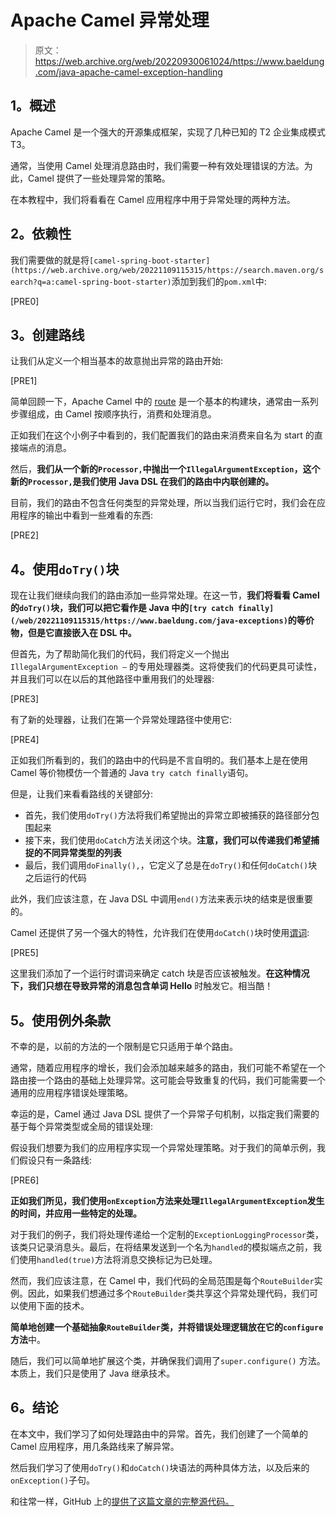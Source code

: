 # Apache Camel 异常处理

> 原文：<https://web.archive.org/web/20220930061024/https://www.baeldung.com/java-apache-camel-exception-handling>

## **1。概述**

Apache Camel 是一个强大的开源集成框架，实现了几种已知的 T2 企业集成模式 T3。

通常，当使用 Camel 处理消息路由时，我们需要一种有效处理错误的方法。为此，Camel 提供了一些处理异常的策略。

在本教程中，我们将看看在 Camel 应用程序中用于异常处理的两种方法。

## **2。依赖性**

我们需要做的就是将`[camel-spring-boot-starter](https://web.archive.org/web/20221109115315/https://search.maven.org/search?q=a:camel-spring-boot-starter)`添加到我们的`pom.xml`中:

[PRE0]

## **3。创建路线**

让我们从定义一个相当基本的故意抛出异常的路由开始:

[PRE1]

简单回顾一下，Apache Camel 中的 [route](https://web.archive.org/web/20221109115315/https://camel.apache.org/manual/routes.html) 是一个基本的构建块，通常由一系列步骤组成，由 Camel 按顺序执行，消费和处理消息。

正如我们在这个小例子中看到的，我们配置我们的路由来消费来自名为 start 的直接端点的消息。

然后，**我们从一个新的`Processor,`中抛出一个`IllegalArgumentException`，这个新的`Processor,`是我们使用 Java DSL 在我们的路由中内联创建的。**

目前，我们的路由不包含任何类型的异常处理，所以当我们运行它时，我们会在应用程序的输出中看到一些难看的东西:

[PRE2]

## **4。使用`doTry()`块**

现在让我们继续向我们的路由添加一些异常处理。在这一节，**我们将看看 Camel 的`doTry()`块，我们可以把它看作是 Java 中的`[try​ catch finally](/web/20221109115315/https://www.baeldung.com/java-exceptions)`的等价物，但是它直接嵌入在 DSL 中。**

但首先，为了帮助简化我们的代码，我们将定义一个抛出`IllegalArgumentException –` 的专用处理器类。这将使我们的代码更具可读性，并且我们可以在以后的其他路径中重用我们的处理器:

[PRE3]

有了新的处理器，让我们在第一个异常处理路径中使用它:

[PRE4]

正如我们所看到的，我们的路由中的代码是不言自明的。我们基本上是在使用 Camel 等价物模仿一个普通的 Java `try catch finally`语句。

但是，让我们来看看路线的关键部分:

*   首先，我们使用`doTry()`方法将我们希望抛出的异常立即被捕获的路径部分包围起来
*   接下来，我们使用`doCatch`方法关闭这个块。**注意，我们可以传递我们希望捕捉的不同异常类型的列表**
*   最后，我们调用`doFinally(),`，它定义了总是在`doTry()`和任何`doCatch()`块之后运行的代码

此外，我们应该注意，在 Java DSL 中调用`end()`方法来表示块的结束是很重要的。

Camel 还提供了另一个强大的特性，允许我们在使用`doCatch()`块时使用[谓词](https://web.archive.org/web/20221109115315/https://camel.apache.org/manual/predicate.html):

[PRE5]

这里我们添加了一个运行时谓词来确定 catch 块是否应该被触发。**在这种情况下，我们只想在导致异常的消息包含单词 Hello** 时触发它。相当酷！

## **5。使用例外条款**

不幸的是，以前的方法的一个限制是它只适用于单个路由。

通常，随着应用程序的增长，我们会添加越来越多的路由，我们可能不希望在一个路由接一个路由的基础上处理异常。这可能会导致重复的代码，我们可能需要一个通用的应用程序错误处理策略。

幸运的是，Camel 通过 Java DSL 提供了一个异常子句机制，以指定我们需要的基于每个异常类型或全局的错误处理:

假设我们想要为我们的应用程序实现一个异常处理策略。对于我们的简单示例，我们假设只有一条路线:

[PRE6]

**正如我们所见，我们使用`onException`方法来处理`IllegalArgumentException`发生的时间，并应用一些特定的处理。**

对于我们的例子，我们将处理传递给一个定制的`ExceptionLoggingProcessor`类，该类只记录消息头。最后，在将结果发送到一个名为`handled`的模拟端点之前，我们使用`handled(true)`方法将消息交换标记为已处理。

然而，我们应该注意，在 Camel 中，我们代码的全局范围是每个`RouteBuilder`实例。因此，如果我们想通过多个`RouteBuilder`类共享这个异常处理代码，我们可以使用下面的技术。

**简单地创建一个基础抽象`RouteBuilder`类，并将错误处理逻辑放在它的`configure`方法**中。

随后，我们可以简单地扩展这个类，并确保我们调用了`super.configure()` 方法。本质上，我们只是使用了 Java 继承技术。

## **6。结论**

在本文中，我们学习了如何处理路由中的异常。首先，我们创建了一个简单的 Camel 应用程序，用几条路线来了解异常。

然后我们学习了使用`doTry()`和`doCatch()`块语法的两种具体方法，以及后来的`onException()`子句。

和往常一样，GitHub 上的[提供了这篇文章的完整源代码。](https://web.archive.org/web/20221109115315/https://github.com/eugenp/tutorials/tree/master/spring-boot-modules/spring-boot-camel)